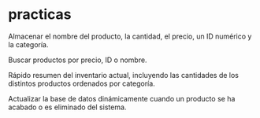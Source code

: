 # practicas

Almacenar el nombre del producto, la cantidad, el precio, un ID numérico y la categoría.

Buscar productos por precio, ID o nombre.

Rápido resumen del inventario actual, incluyendo las cantidades de los distintos productos ordenados por categoría.

Actualizar la base de datos dinámicamente cuando un producto se ha acabado o es eliminado del sistema.